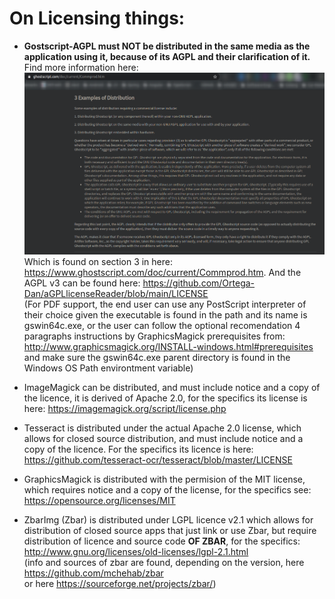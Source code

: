 # On Licensing things:

* **Gostscript-AGPL must NOT be distributed in the same media as the application using it, because of its AGPL and their clarification of it.**\
Find more information here:\
![](gs.png)
Which is found on section 3 in here: https://www.ghostscript.com/doc/current/Commprod.htm.
And the AGPL v3 can be found here: https://github.com/Ortega-Dan/aGPLlicenseReader/blob/main/LICENSE \
(For PDF support, the end user can use any PostScript interpreter of their choice given the executable is found in the path and its name is gswin64c.exe, or the user can follow the optional recomendation 4 paragraphs instructions by GraphicsMagick prerequisites from: http://www.graphicsmagick.org/INSTALL-windows.html#prerequisites \
and make sure the gswin64c.exe parent directory is found in the Windows OS Path environtment variable)

* ImageMagick can be distributed, and must include notice and a copy of the licence, it is derived of Apache 2.0, for the specifics its license is here:
https://imagemagick.org/script/license.php

* Tesseract is distributed under the actual Apache 2.0 license, which allows for closed source distribution, and must include notice and a copy of the licence. For the specifics its licence is here:
https://github.com/tesseract-ocr/tesseract/blob/master/LICENSE

* GraphicsMagick is distributed with the permision of the MIT license, which requires notice and a copy of the license, for the specifics see: 
https://opensource.org/licenses/MIT

* ZbarImg (Zbar) is distributed under LGPL licence v2.1 which allows for distribution of closed source apps that just link or use Zbar, but require distribution of licence and source code **OF ZBAR**, for the specifics:
http://www.gnu.org/licenses/old-licenses/lgpl-2.1.html \
(info and sources of zbar are found, depending on the version, here https://github.com/mchehab/zbar \
or here https://sourceforge.net/projects/zbar/)
